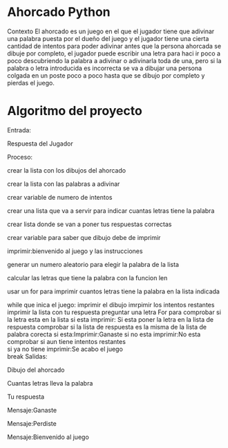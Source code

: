 # Ahorcado Python
Contexto
El ahorcado es un juego en el que el jugador tiene que adivinar una palabra puesta por el dueño del juego y el jugador tiene una 
cierta cantidad de intentos para poder adivinar antes que la persona ahorcada se dibuje por completo, el jugador puede escribir una letra
para haci ir poco a poco descubriendo la palabra a adivinar o adivinarla toda de una, pero si la palabra o letra introducida es incorrecta
se va a dibujar una persona colgada en un poste poco a poco hasta que se dibujo por completo y pierdas el juego.


# Algoritmo del proyecto

Entrada:

Respuesta del Jugador

Proceso:

crear la lista con los dibujos del ahorcado

crear la lista con las palabras a adivinar

crear variable de numero de intentos

crear una lista que va a servir para indicar cuantas letras tiene la palabra 

crear lista donde se van a poner tus respuestas correctas

crear variable para saber que dibujo debe de imprimir

imprimir:bienvenido al juego y las instrucciones

generar un numero aleatorio para elegir la palabra de la lista

calcular las letras que tiene la palabra con la funcion len

usar un for para imprimir cuantos letras tiene la palabra en la lista indicada

while que inica el juego:
	imprimir el dibujo
 	imrpimir los intentos restantes
  	imprimir la lista con tu respuesta
   	preguntar una letra
    	For para comprobar si la letra esta en la lista
     		si esta imprimir: Si esta
       		poner la letra en la lista de respuesta
	 	comprobar si la lista de respuesta es la misma de la lista de palabra corecta
   			si esta:Imprimir:Ganaste
      		si no esta imprimir:No esta
		comprobar si aun tiene intentos restantes	
  			si ya no tiene imprimir:Se acabo el juego	
     			break
Salidas:

Dibujo del ahorcado

Cuantas letras lleva la palabra

Tu respuesta

Mensaje:Ganaste

Mensaje:Perdiste

Mensaje:Bienvenido al juego
	
	


